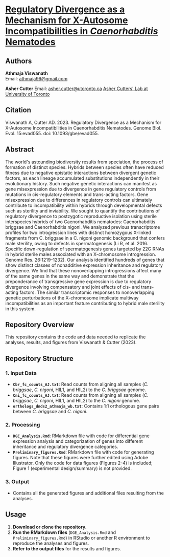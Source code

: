 # [**Regulatory Divergence as a Mechanism for X-Autosome Incompatibilities in _Caenorhabditis_ Nematodes**](https://academic.oup.com/gbe/article/15/4/evad055/7103311?login=false#403739588)

## Authors
**Athmaja Viswanath**  
Email: [athmaja96@gmail.com](mailto:athmaja96@gmail.com)  

**Asher Cutter**
Email: [asher.cutter@utoronto.ca](mailto:asher.cutter@utoronto.ca)
[Asher Cutters' Lab at University of Toronto](http://labs.eeb.utoronto.ca/cutter/index.htm)


## Citation
Viswanath A, Cutter AD. 2023. Regulatory Divergence as a Mechanism for X-Autosome Incompatibilities in Caenorhabditis Nematodes. Genome Biol. Evol. 15:evad055. doi: 10.1093/gbe/evad055.

## Abstract
The world's astounding biodiversity results from speciation, the process of formation of distinct species. Hybrids between species often have reduced fitness due to negative epistatic interactions between divergent genetic factors, as each lineage accumulated substitutions independently in their evolutionary history. Such negative genetic interactions can manifest as gene misexpression due to divergence in gene regulatory controls from mutations in cis-regulatory elements and trans-acting factors. Gene misexpression due to differences in regulatory controls can ultimately contribute to incompatibility within hybrids through developmental defects such as sterility and inviability. We sought to quantify the contributions of regulatory divergence to postzygotic reproductive isolation using sterile interspecies hybrids of two Caenorhabditis nematodes: Caenorhabditis briggsae and Caenorhabditis nigoni. We analyzed previous transcriptome profiles for two introgression lines with distinct homozygous X-linked fragments from C. briggsae in a C. nigoni genomic background that confers male sterility, owing to defects in spermatogenesis (Li R, et al. 2016. Specific down-regulation of spermatogenesis genes targeted by 22G RNAs in hybrid sterile males associated with an X-chromosome introgression. Genome Res. 26:1219–1232). Our analysis identified hundreds of genes that show distinct classes of nonadditive expression inheritance and regulatory divergence. We find that these nonoverlapping introgressions affect many of the same genes in the same way and demonstrate that the preponderance of transgressive gene expression is due to regulatory divergence involving compensatory and joint effects of cis- and trans-acting factors. The similar transcriptomic responses to nonoverlapping genetic perturbations of the X-chromosome implicate multiway incompatibilities as an important feature contributing to hybrid male sterility in this system.

## Repository Overview
This repository contains the code and data needed to replicate the analyses, results, and figures from Viswanath & Cutter (2023).

## Repository Structure

### 1. Input Data
- **`Cbr_fc_counts_AJ.txt`**: Read counts from aligning all samples (_C. briggsae_, _C. nigoni_, HIL1, and HIL2) to the _C. briggsae_ genome.
- **`Cni_fc_counts_AJ.txt`**: Read counts from aligning all samples (_C. briggsae_, _C. nigoni_, HIL1, and HIL2) to the _C. nigoni_ genome.
- **`orthologs_dnds2_athmaja_wb.txt`**: Contains 1:1 orthologous gene pairs between _C. briggsae_ and _C. nigoni_.

### 2. Processing
- **`DGE_Analysis.Rmd`**: RMarkdown file with code for differential gene expression analysis and categorization of genes into different inheritance and regulatory divergence categories.
- **`Preliminary_figures.Rmd`**: RMarkdown file with code for generating figures. Note that these figures were further edited using Adobe Illustrator. Only the code for data figures (Figures 2-4) is included; Figure 1 (experimental design/summary) is not provided.

### 3. Output
- Contains all the generated figures and additional files resulting from the analyses.

## Usage
1. **Download or clone the repository.**
2. **Run the RMarkdown files** (`DGE_Analysis.Rmd` and `Preliminary_figures.Rmd`) in RStudio or another R environment to reproduce the analyses and figures.
3. **Refer to the output files** for the results and figures.

